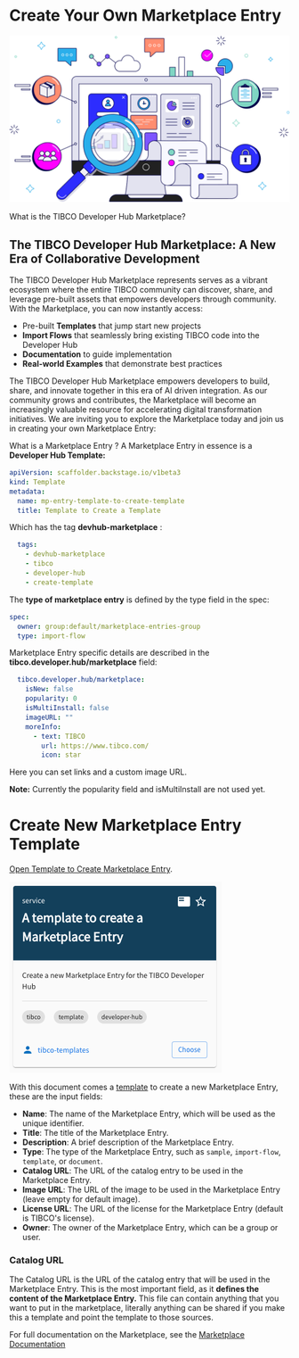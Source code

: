 # Create Your Own Marketplace Entry


![TIBCO Developer Hub Marketplace](./images/mp-header.svg)

What is the TIBCO Developer Hub Marketplace?

## The TIBCO Developer Hub Marketplace: A New Era of Collaborative Development

The TIBCO Developer Hub Marketplace represents serves as a vibrant ecosystem where the entire TIBCO community can discover, share, and leverage pre-built assets that empowers developers through community.
With the Marketplace, you can now instantly access:

- Pre-built **Templates** that jump start new projects
- **Import Flows** that seamlessly bring existing TIBCO code into the Developer Hub
- **Documentation** to guide implementation
- **Real-world Examples** that demonstrate best practices

The TIBCO Developer Hub Marketplace empowers developers to build, share, and innovate together in this era of AI driven integration. As our community grows and contributes, the Marketplace will become an increasingly valuable resource for accelerating digital transformation initiatives. We are inviting you to explore the Marketplace today and join us in creating your own Marketplace Entry:

What is a Marketplace Entry ? A Marketplace Entry in essence is a **Developer Hub Template:**

```yaml
apiVersion: scaffolder.backstage.io/v1beta3
kind: Template
metadata:
  name: mp-entry-template-to-create-template
  title: Template to Create a Template
```

Which has the tag **devhub-marketplace** :

```yaml
  tags:
    - devhub-marketplace
    - tibco
    - developer-hub
    - create-template
```

The **type of marketplace entry** is defined by the type field in the spec:

```yaml
spec:
  owner: group:default/marketplace-entries-group
  type: import-flow
```

Marketplace Entry specific details are described in the **tibco.developer.hub/marketplace** field:

```yaml
  tibco.developer.hub/marketplace:
    isNew: false
    popularity: 0
    isMultiInstall: false
    imageURL: ""
    moreInfo:
      - text: TIBCO
        url: https://www.tibco.com/
        icon: star
```

Here you can set links and a custom image URL.

**Note:** Currently the popularity field and isMultiInstall are not used yet.

# Create New Marketplace Entry Template

[Open Template to Create Marketplace Entry](create/templates/default/marketplace-entry-template).

![Developer Hub Marketplace Entry Template](./images/TemplateMPEntry.png)

With this document comes a [template](create?filters%5Bkind%5D=template&filters%5Buser%5D=all&limit=20)
to create a new Marketplace Entry, these are the input fields:

- **Name**: The name of the Marketplace Entry, which will be used as the unique identifier.
- **Title**: The title of the Marketplace Entry.
- **Description**: A brief description of the Marketplace Entry.
- **Type**: The type of the Marketplace Entry, such as `sample`, `import-flow`, `template`, or `document`.
- **Catalog URL**: The URL of the catalog entry to be used in the Marketplace Entry.
- **Image URL**: The URL of the image to be used in the Marketplace Entry (leave empty for default image).
- **License URL**: The URL of the license for the Marketplace Entry (default is TIBCO's license).
- **Owner**: The owner of the Marketplace Entry, which can be a group or user.

### Catalog URL
The Catalog URL is the URL of the catalog entry that will be used in the Marketplace Entry.
This is the most important field, as it **defines the content of the Marketplace Entry.**
This file can contain anything that you want to put in the marketplace, literally anything can be shared if you make this a template and point the template to those sources.

For full documentation on the Marketplace, see the [Marketplace Documentation](https://docs.tibco.com/pub/platform-cp/1.9.0/doc/html/Default.htm#Subsystems/platform-devhub/User-Guide/marketplace.htm)











